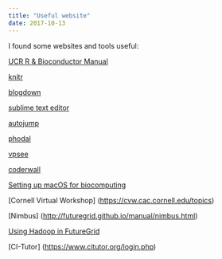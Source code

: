```yaml
---
title: "Useful website"
date: 2017-10-13
---
```


I found some websites and tools useful:

[UCR R & Bioconductor Manual](http://manuals.bioinformatics.ucr.edu/home/R_BioCondManual)

[knitr](https://yihui.name/knitr/)

[blogdown](https://bookdown.org/yihui/blogdown/)

[sublime text editor](https://www.sublimetext.com/)

[autojump](https://github.com/wting/autojump)

[phodal](https://www.phodal.com/)

[vpsee](http://www.vpsee.com/)

[coderwall](https://coderwall.com/)

[Setting up macOS for biocomputing](http://www.benjack.io/2016/01/02/el-capitan-biocomputing.html)

[Cornell Virtual Workshop] (https://cvw.cac.cornell.edu/topics)

[Nimbus] (http://futuregrid.github.io/manual/nimbus.html)

[Using Hadoop in FutureGrid](http://futuregrid.github.io/manual/hadoop.html)

[CI-Tutor] (https://www.citutor.org/login.php)

